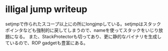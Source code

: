 # illigal jump writeup

setjmpで作られたスコープ以上にの所にlongjmpしている。setjmpはスタックポインタなども強制的に戻してしまうので、nameを使ってスタックをいじり放題になる。
また、StackProtectorも切ってあり、更に静的なバイナリを生成しているので、ROP gadgetも豊富にある。


